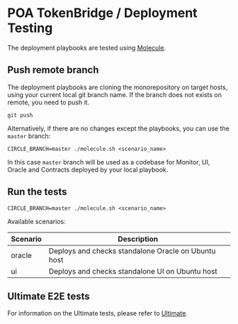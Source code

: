 # POA TokenBridge / Deployment Testing

The deployment playbooks are tested using [Molecule](https://molecule.readthedocs.io).

## Push remote branch

The deployment playbooks are cloning the monorepository on target hosts, using your current local git branch name. If the branch does not exists on remote, you need to push it.

```
git push
```

Alternatively, if there are no changes except the playbooks, you can use the `master` branch:

```
CIRCLE_BRANCH=master ./molecule.sh <scenario_name>
```

In this case `master` branch will be used as a codebase for Monitor, UI, Oracle and Contracts deployed by your local playbook.

## Run the tests

```
CIRCLE_BRANCH=master ./molecule.sh <scenario_name>
```

Available scenarios:

Scenario | Description
--- | ---
oracle | Deploys and checks standalone Oracle on Ubuntu host
ui | Deploys and checks standalone UI on Ubuntu host

## Ultimate E2E tests

For information on the Ultimate tests, please refer to [Ultimate](../../e2e-commons/ULTIMATE.md).
